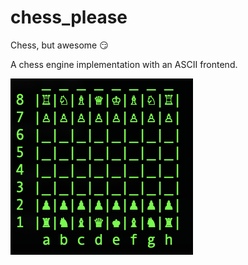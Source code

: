 # chess_please
Chess, but awesome :smirk:

A chess engine implementation with an ASCII frontend.

![image](assets/chess.png)